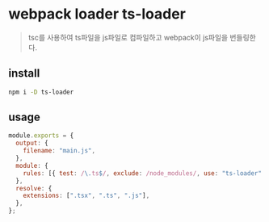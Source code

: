 # webpack loader ts-loader

> tsc를 사용하여 ts파일을 js파일로 컴파일하고 webpack이 js파일을 번들링한다.

## install

```sh
npm i -D ts-loader
```

## usage

```js
module.exports = {
  output: {
    filename: "main.js",
  },
  module: {
    rules: [{ test: /\.ts$/, exclude: /node_modules/, use: "ts-loader" }],
  },
  resolve: {
    extensions: [".tsx", ".ts", ".js"],
  },
};
```
